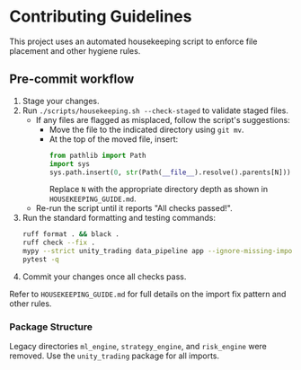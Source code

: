 # Contributing Guidelines

This project uses an automated housekeeping script to enforce file placement and other hygiene rules.

## Pre-commit workflow

1. Stage your changes.
2. Run `./scripts/housekeeping.sh --check-staged` to validate staged files.
   - If any files are flagged as misplaced, follow the script's suggestions:
     - Move the file to the indicated directory using `git mv`.
     - At the top of the moved file, insert:
       ```python
       from pathlib import Path
       import sys
       sys.path.insert(0, str(Path(__file__).resolve().parents[N]))
       ```
       Replace `N` with the appropriate directory depth as shown in `HOUSEKEEPING_GUIDE.md`.
   - Re-run the script until it reports "All checks passed!".
3. Run the standard formatting and testing commands:
   ```bash
   ruff format . && black .
   ruff check --fix .
   mypy --strict unity_trading data_pipeline app --ignore-missing-imports
   pytest -q
   ```
4. Commit your changes once all checks pass.

Refer to `HOUSEKEEPING_GUIDE.md` for full details on the import fix pattern and other rules.

### Package Structure
Legacy directories `ml_engine`, `strategy_engine`, and `risk_engine` were removed.
Use the `unity_trading` package for all imports.
